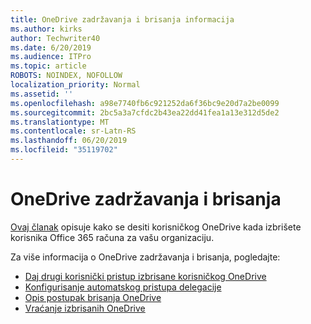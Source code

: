 ```yaml
---
title: OneDrive zadržavanja i brisanja informacija
ms.author: kirks
author: Techwriter40
ms.date: 6/20/2019
ms.audience: ITPro
ms.topic: article
ROBOTS: NOINDEX, NOFOLLOW
localization_priority: Normal
ms.assetid: ''
ms.openlocfilehash: a98e7740fb6c921252da6f36bc9e20d7a2be0099
ms.sourcegitcommit: 2bc5a3a7cfdc2b43ea22dd41fea1a13e312d5de2
ms.translationtype: MT
ms.contentlocale: sr-Latn-RS
ms.lasthandoff: 06/20/2019
ms.locfileid: "35119702"
---
```

# <a name="onedrive-retention-and-deletion"></a>OneDrive zadržavanja i brisanja

[Ovaj članak](https://docs.microsoft.com/onedrive/restore-deleted-onedrive) opisuje kako se desiti korisničkog OneDrive kada izbrišete korisnika Office 365 računa za vašu organizaciju.

Za više informacija o OneDrive zadržavanja i brisanja, pogledajte:

- [Daj drugi korisnički pristup izbrisane korisničkog OneDrive](https://docs.microsoft.com/onedrive/retention-and-deletion#give-another-user-access-to-a-deleted-users-onedrive)
- [Konfigurisanje automatskog pristupa delegacije](https://docs.microsoft.com/onedrive/retention-and-deletion#configure-automatic-access-delegation)
- [Opis postupak brisanja OneDrive](https://docs.microsoft.com/onedrive/retention-and-deletion#the-onedrive-deletion-process)
- [Vraćanje izbrisanih OneDrive](https://docs.microsoft.com/onedrive/retention-and-deletion#configure-automatic-access-delegation)